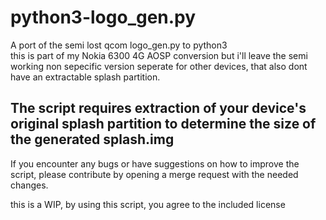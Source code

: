 # python3-logo_gen.py
A port of the semi lost qcom logo_gen.py to python3  
this is part of my Nokia 6300 4G AOSP conversion but i'll leave the semi working non sepecific version seperate for other devices, that also dont have an extractable splash partition.


## The script requires extraction of your device's original splash partition to determine the size of the generated splash.img

  
If you encounter any bugs or have suggestions on how to improve the script, please contribute by opening a merge request with the needed changes.  
  

this is a WIP, by using this script, you agree to the included license
